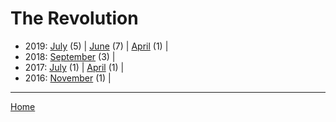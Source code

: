 # The Revolution

  * 2019: 
      [July](./the-revolution-2019-07.md) (5) | 
      [June](./the-revolution-2019-06.md) (7) | 
      [April](./the-revolution-2019-04.md) (1) | 
  * 2018: 
      [September](./the-revolution-2018-09.md) (3) | 
  * 2017: 
      [July](./the-revolution-2017-07.md) (1) | 
      [April](./the-revolution-2017-04.md) (1) | 
  * 2016: 
      [November](./the-revolution-2016-11.md) (1) | 

----

[Home](../)

